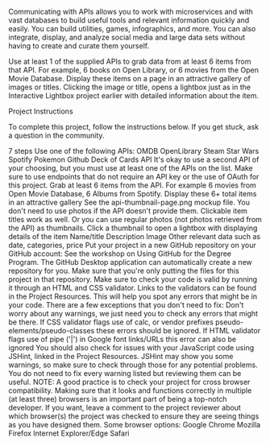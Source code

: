 Communicating with APIs allows you to work with microservices and with vast databases to build useful tools and relevant information quickly and easily. You can build utilities, games, infographics, and more. You can also integrate, display, and analyze social media and large data sets without having to create and curate them yourself.

Use at least 1 of the supplied APIs to grab data from at least 6 items from that API. For example, 6 books on Open Library, or 6 movies from the Open Movie Database. Display these items on a page in an attractive gallery of images or titles. Clicking the image or title, opens a lightbox just as in the Interactive Lightbox project earlier with detailed information about the item.

Project Instructions

To complete this project, follow the instructions below. If you get stuck, ask a question in the community.

7 steps Use one of the following APIs: OMDB OpenLibrary Steam Star Wars Spotify Pokemon Github Deck of Cards API It's okay to use a second API of your choosing, but you must use at least one of the APIs on the list. Make sure to use endpoints that do not require an API key or the use of OAuth for this project. Grab at least 6 items from the API. For example 6 movies from Open Movie Database, 6 Albums from Spotify. Display these 6+ total items in an attractive gallery See the api-thumbnail-page.png mockup file. You don't need to use photos if the API doesn't provide them. Clickable item titles work as well. Or you can use regular photos (not photos retrieved from the API) as thumbnails. Click a thumbnail to open a lightbox with displaying details of the item Name/title Description Image Other relevant data such as date, categories, price Put your project in a new GitHub repository on your GitHub account: See the workshop on Using GitHub for the Degree Program. The GitHub Desktop application can automatically create a new repository for you. Make sure that you're only putting the files for this project in that repository. Make sure to check your code is valid by running it through an HTML and CSS validator. Links to the validators can be found in the Project Resources. This will help you spot any errors that might be in your code. There are a few exceptions that you don't need to fix: Don't worry about any warnings, we just need you to check any errors that might be there. If CSS validator flags use of calc, or vendor prefixes pseudo-elements/pseudo-classes these errors should be ignored. If HTML validator flags use of pipe ('|') in Google font links/URLs this error can also be ignored You should also check for issues with your JavaScript code using JSHint, linked in the Project Resources. JSHint may show you some warnings, so make sure to check through those for any potential problems. You do not need to fix every warning listed but reviewing them can be useful. NOTE: A good practice is to check your project for cross browser compatibility. Making sure that it looks and functions correctly in multiple (at least three) browsers is an important part of being a top-notch developer. If you want, leave a comment to the project reviewer about which browser(s) the project was checked to ensure they are seeing things as you have designed them. Some browser options: Google Chrome Mozilla Firefox Internet Explorer/Edge Safari
